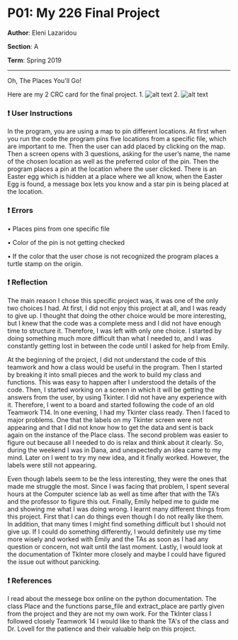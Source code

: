 # P01: My 226 Final Project

**Author**: Eleni Lazaridou

**Section**: A

**Term**: Spring 2019

---
Oh, The Places You'll Go!

Here are my 2 CRC card for the final project.
 1. 
![alt text](image/CRC1.PNG "Image of CRC card as an example.")
 2.
![alt text](image/CRC2.PNG "Image of CRC card as an example.")


### ❗ User Instructions
In the program, you are using a map to pin different locations. At first when you run the code the program pins five locations from a specific file, which are important to me. Then the user can add placed by clicking on the map. Then a screen opens with 3 questions, asking for the user’s name, the name of the chosen location as well as the preferred color of the pin. Then the program places a pin at the location where the user clicked. There is an Easter egg which is hidden at a place where we all know, when the Easter Egg is found, a message box lets you know and a star pin is being placed at the location.

### ❗ Errors
•	Places pins from one specific file

•	Color of the pin is not getting checked

•	If the color that the user chose is not recognized the program places a turtle stamp on the origin.

### ❗ Reflection
The main reason I chose this specific project was, it was one of the only two choices I had. At first, I did not enjoy this project at all, and I was ready to give up. I thought that doing the other choice would be more interesting, but I knew that the code was a complete mess and I did not have enough time to structure it. Therefore, I was left with only one choice. I started by doing something much more difficult than what I needed to, and I was constantly getting lost in between the code until I asked for help from Emily. 

At the beginning of the project, I did not understand the code of this teamwork and how a class would be useful in the program. Then I started by breaking it into small pieces and the work to build my class and functions. This was easy to happen after I understood the details of the code. Then, I started working on a screen in which it will be getting the answers from the user, by using Tkinter. I did not have any experience with it. Therefore, I went to a board and started following the code of an old Teamwork T14. In one evening, I had my Tkinter class ready. Then I faced to major problems. One that the labels on my Tkinter screen were not appearing and that I did not know how to get the data and sent is back again on the instance of the Place class. The second problem was easier to figure out because all I needed to do is relax and think about it clearly. So, during the weekend I was in Dana, and unexpectedly an idea came to my mind. Later on I went to try my new idea, and it finally worked. However, the labels were still not appearing. 

Even though labels seem to be the less interesting, they were the ones that made me struggle the most. Since I was facing that problem, I spent several hours at the Computer science lab as well as time after that with the TA’s and the professor to figure this out. Finally, Emily helped me to guide me and showing me what I was doing wrong. I learnt many different things from this project. First that I can do things even though I do not really like them. In addition, that many times I might find something difficult but I should not give up. If I could do something differently, I would definitely use my time more wisely and worked with Emily and the TAs as soon as I had any question or concern, not wait until the last moment. Lastly, I would look at the documentation of TkInter more closely and maybe I could have figured the issue out without panicking. 


### ❗ References
I read about the messege box online on the python documentation.
The class Place and the functions parse_file and extract_place are partly given from the project and they are not my own work.
For the TkInter class I followed closely Teamwork 14 
I would like to thank the TA's of the class and Dr. Lovell for the patience and their valuable help on this project.
